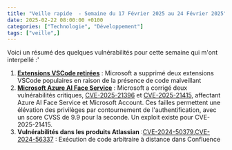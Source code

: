 ```yaml
---
title: "Veille rapide  - Semaine du 17 Février 2025 au 24 Février 2025"
date: 2025-02-22 08:00:00 +0100
categories: ["Technologie", "Développement"]
tags: ["veille",]
---
```


Voici un résumé des quelques vulnérabilités pour cette  semaine qui m'ont interpellé :'

1. **[Extensions VSCode retirées](https://www.bleepingcomputer.com/news/security/vscode-extensions-with-9-million-installs-pulled-over-security-risks/)** : Microsoft a supprimé deux extensions VSCode populaires en raison de la présence de code malveillant
1. **[Microsoft Azure AI Face Service](https://thehackernews.com/2025/02/microsoft-patches-critical-azure-ai.html)** : Microsoft a corrigé deux vulnérabilités critiques,
[CVE-2025-21396](https://msrc.microsoft.com/update-guide/vulnerability/CVE-2025-21396) et [CVE-2025-21415](https://msrc.microsoft.com/update-guide/vulnerability/CVE-2025-21415), affectant Azure AI Face Service et Microsoft Account. Ces failles permettent une élévation des privilèges par contournement de l'authentification, avec un score CVSS de 9.9 pour la seconde. Un exploit  existe pour CVE-2025-21415.
1. **Vulnérabilités dans les produits Atlassian** :[CVE-2024-50379](https://jira.atlassian.com/browse/CONFSERVER-99215),[CVE-2024-56337](https://jira.atlassian.com/browse/CONFSERVER-99216) : Exécution de code arbitraire à distance dans Confluence 
